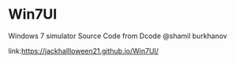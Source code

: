 # Win7UI
Windows 7 simulator Source Code from Dcode @shamil burkhanov 

link:https://jackhallloween21.github.io/Win7UI/

